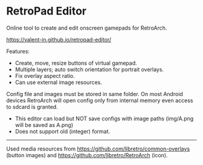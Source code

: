 # RetroPad Editor
Online tool to create and edit onscreen gamepads for RetroArch.

https://valent-in.github.io/retropad-editor/

Features:
- Create, move, resize buttons of virtual gamepad.
- Multiple layers; auto switch orientation for portrait overlays.
- Fix overlay aspect ratio.
- Can use external image resources.

Config file and images must be stored in same folder.
On most Android devices RetroArch will open config only from internal memory even access to sdcard is granted.
- This editor can load but NOT save configs with image paths (img/A.png will be saved as A.png)
- Does not support old (integer) format.
---
Used media resources from https://github.com/libretro/common-overlays (button images) and https://github.com/libretro/RetroArch (icon).
